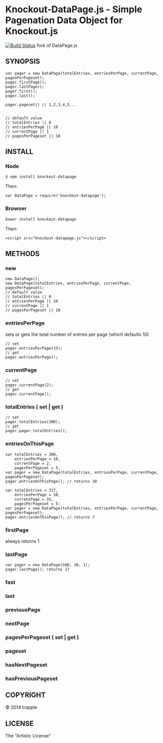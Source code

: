 Knockout-DataPage.js - Simple Pagenation Data Object for Knockout.js
==================================================

[![Build Status](https://travis-ci.org/trapple/knockout-datapagejs.svg?branch=master)](https://travis-ci.org/trapple/knockout-datapagejs) fork of DataPage.js

SYNOPSIS
--------------------------------------

```
var pager = new DataPage(totalEntries, entriesPerPage, currentPage, pagesPerPageset);
pager.firstPage();
pager.lastPage();
pager.first();
pager.last();

pager.pageset() // 1,2,3,4,5...


// default value
// totalEntries || 0
// entriesPerPage || 10
// currentPage || 1
// pagesPerPageset || 10

```

INSTALL
--------------------------------------

### Node

```
$ npm install knockout-datapage
```

Then:

```
var DataPage = require('knockout-datapage');
```

### Browser

```
bower install knockout-datapage
```
Then:

```
<script src="knockout-datapage.js"></script>
```

METHODS
--------------------------------------
### new

```
new DataPage();
new DataPage(totalEntries, entriesPerPage, currentPage, pagesPerPageset);
// default value
// totalEntries || 0
// entriesPerPage || 10
// currentPage || 1
// pagesPerPageset || 10

```

### entriesPerPage
sets or gets the total number of entries per page (which defaults 10)

```
// set
pager.entriesPerPage(15);
// get
pager.entriesPerPage();
```

### currentPage
```
// set
pager.currentPage(2);
// get
pager.currentPage();
```

### totalEntries ( set | get )

```
// set
pager.totalEntries(300);
// get
pager.pager.totalEntries();
```

### entriesOnThisPage

```
var totalEntries = 300,
	entriesPerPage = 10,
	currentPage = 2,
	pagesPerPageset = 5;
var pager = new DataPage(totalEntries, entriesPerPage, currentPage, pagesPerPageset);
pager.entriesOnThisPage(); // returns 10
```

```
var totalEntries = 317,
	entriesPerPage = 10,
	currentPage = 32,
	pagesPerPageset = 5;
var pager = new DataPage(totalEntries, entriesPerPage, currentPage, pagesPerPageset);
pager.entriesOnThisPage(); // returns 7
```

### firstPage

always returns 1

### lastPage

```
var pager = new DataPage(500, 30, 1); 
pager.lastPage(); returns 17
```

### fast

### last

### previousPage

### nextPage

### pagesPerPageset ( set | get )

### pageset

### hasNextPageset

### hasPreviousPageset

COPYRIGHT
--------------------------------------
&copy; 2014 trapple


LICENSE
--------------------------------------
The "Artistic License"


